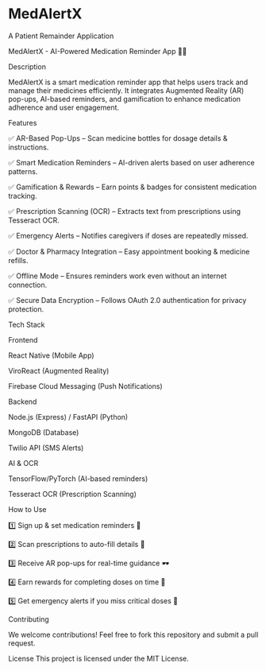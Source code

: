 # MedAlertX
A Patient Remainder Application



MedAlertX - AI-Powered Medication Reminder App 🚀💊




Description


MedAlertX is a smart medication reminder app that helps users track and manage their medicines efficiently. It integrates Augmented Reality (AR) pop-ups, AI-based reminders, and gamification to enhance medication adherence and user engagement.



Features



✅ AR-Based Pop-Ups – Scan medicine bottles for dosage details & instructions.

✅ Smart Medication Reminders – AI-driven alerts based on user adherence patterns.

✅ Gamification & Rewards – Earn points & badges for consistent medication tracking.

✅ Prescription Scanning (OCR) – Extracts text from prescriptions using Tesseract OCR.

✅ Emergency Alerts – Notifies caregivers if doses are repeatedly missed.

✅ Doctor & Pharmacy Integration – Easy appointment booking & medicine refills.

✅ Offline Mode – Ensures reminders work even without an internet connection.

✅ Secure Data Encryption – Follows OAuth 2.0 authentication for privacy protection.



Tech Stack



Frontend

React Native (Mobile App)

ViroReact (Augmented Reality)

Firebase Cloud Messaging (Push Notifications)

Backend

Node.js (Express) / FastAPI (Python)

MongoDB (Database)

Twilio API (SMS Alerts)

AI & OCR

TensorFlow/PyTorch (AI-based reminders)

Tesseract OCR (Prescription Scanning)



How to Use

1️⃣ Sign up & set medication reminders 📅

2️⃣ Scan prescriptions to auto-fill details 📸

3️⃣ Receive AR pop-ups for real-time guidance 🕶

4️⃣ Earn rewards for completing doses on time 🎯

5️⃣ Get emergency alerts if you miss critical doses 🚨



Contributing

We welcome contributions! Feel free to fork this repository and submit a pull request.



License
This project is licensed under the MIT License.


